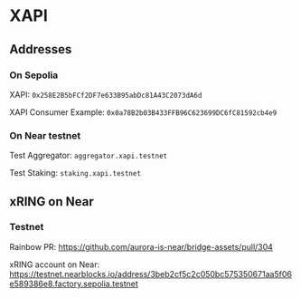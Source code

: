 # XAPI

## Addresses

### On Sepolia

XAPI: `0x258E2B5bFCf2DF7e633B95abDc81A43C2073dA6d`

XAPI Consumer Example: `0x0a78B2b03B433FFB96C623699DC6fC81592cb4e9`

### On Near testnet

Test Aggregator: `aggregator.xapi.testnet`

Test Staking: `staking.xapi.testnet`

## xRING on Near

### Testnet

Rainbow PR: <https://github.com/aurora-is-near/bridge-assets/pull/304>

xRING account on Near: <https://testnet.nearblocks.io/address/3beb2cf5c2c050bc575350671aa5f06e589386e8.factory.sepolia.testnet>

